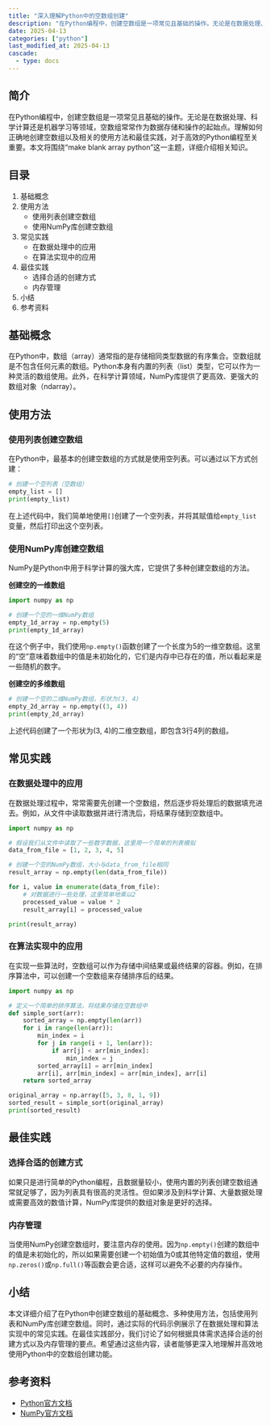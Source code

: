 ```yaml
---
title: "深入理解Python中的空数组创建"
description: "在Python编程中，创建空数组是一项常见且基础的操作。无论是在数据处理、科学计算还是机器学习等领域，空数组常常作为数据存储和操作的起始点。理解如何正确地创建空数组以及相关的使用方法和最佳实践，对于高效的Python编程至关重要。本文将围绕“make blank array python”这一主题，详细介绍相关知识。"
date: 2025-04-13
categories: ["python"]
last_modified_at: 2025-04-13
cascade:
  - type: docs
---
```



## 简介
在Python编程中，创建空数组是一项常见且基础的操作。无论是在数据处理、科学计算还是机器学习等领域，空数组常常作为数据存储和操作的起始点。理解如何正确地创建空数组以及相关的使用方法和最佳实践，对于高效的Python编程至关重要。本文将围绕“make blank array python”这一主题，详细介绍相关知识。

<!-- more -->
## 目录
1. 基础概念
2. 使用方法
    - 使用列表创建空数组
    - 使用NumPy库创建空数组
3. 常见实践
    - 在数据处理中的应用
    - 在算法实现中的应用
4. 最佳实践
    - 选择合适的创建方式
    - 内存管理
5. 小结
6. 参考资料

## 基础概念
在Python中，数组（array）通常指的是存储相同类型数据的有序集合。空数组就是不包含任何元素的数组。Python本身有内置的列表（list）类型，它可以作为一种灵活的数组使用。此外，在科学计算领域，NumPy库提供了更高效、更强大的数组对象（ndarray）。

## 使用方法

### 使用列表创建空数组
在Python中，最基本的创建空数组的方式就是使用空列表。可以通过以下方式创建：
```python
# 创建一个空列表（空数组）
empty_list = []
print(empty_list)  
```
在上述代码中，我们简单地使用`[]`创建了一个空列表，并将其赋值给`empty_list`变量，然后打印出这个空列表。

### 使用NumPy库创建空数组
NumPy是Python中用于科学计算的强大库，它提供了多种创建空数组的方法。

**创建空的一维数组**
```python
import numpy as np

# 创建一个空的一维NumPy数组
empty_1d_array = np.empty(5)
print(empty_1d_array)  
```
在这个例子中，我们使用`np.empty()`函数创建了一个长度为5的一维空数组。这里的“空”意味着数组中的值是未初始化的，它们是内存中已存在的值，所以看起来是一些随机的数字。

**创建空的多维数组**
```python
# 创建一个空的二维NumPy数组，形状为(3, 4)
empty_2d_array = np.empty((3, 4))
print(empty_2d_array)  
```
上述代码创建了一个形状为(3, 4)的二维空数组，即包含3行4列的数组。

## 常见实践

### 在数据处理中的应用
在数据处理过程中，常常需要先创建一个空数组，然后逐步将处理后的数据填充进去。例如，从文件中读取数据并进行清洗后，将结果存储到空数组中。
```python
import numpy as np

# 假设我们从文件中读取了一些数字数据，这里用一个简单的列表模拟
data_from_file = [1, 2, 3, 4, 5]

# 创建一个空的NumPy数组，大小与data_from_file相同
result_array = np.empty(len(data_from_file))

for i, value in enumerate(data_from_file):
    # 对数据进行一些处理，这里简单地乘以2
    processed_value = value * 2
    result_array[i] = processed_value

print(result_array)  
```

### 在算法实现中的应用
在实现一些算法时，空数组可以作为存储中间结果或最终结果的容器。例如，在排序算法中，可以创建一个空数组来存储排序后的结果。
```python
import numpy as np

# 定义一个简单的排序算法，将结果存储在空数组中
def simple_sort(arr):
    sorted_array = np.empty(len(arr))
    for i in range(len(arr)):
        min_index = i
        for j in range(i + 1, len(arr)):
            if arr[j] < arr[min_index]:
                min_index = j
        sorted_array[i] = arr[min_index]
        arr[i], arr[min_index] = arr[min_index], arr[i]
    return sorted_array

original_array = np.array([5, 3, 8, 1, 9])
sorted_result = simple_sort(original_array)
print(sorted_result)  
```

## 最佳实践

### 选择合适的创建方式
如果只是进行简单的Python编程，且数据量较小，使用内置的列表创建空数组通常就足够了，因为列表具有很高的灵活性。但如果涉及到科学计算、大量数据处理或需要高效的数值计算，NumPy库提供的数组对象是更好的选择。

### 内存管理
当使用NumPy创建空数组时，要注意内存的使用。因为`np.empty()`创建的数组中的值是未初始化的，所以如果需要创建一个初始值为0或其他特定值的数组，使用`np.zeros()`或`np.full()`等函数会更合适，这样可以避免不必要的内存操作。

## 小结
本文详细介绍了在Python中创建空数组的基础概念、多种使用方法，包括使用列表和NumPy库创建空数组。同时，通过实际的代码示例展示了在数据处理和算法实现中的常见实践。在最佳实践部分，我们讨论了如何根据具体需求选择合适的创建方式以及内存管理的要点。希望通过这些内容，读者能够更深入地理解并高效地使用Python中的空数组创建功能。

## 参考资料
- [Python官方文档](https://docs.python.org/3/)
- [NumPy官方文档](https://numpy.org/doc/)